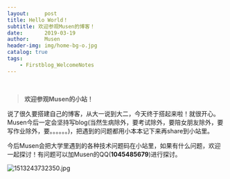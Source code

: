```yaml
---
layout:     post
title: Hello World！
subtitle: 欢迎参观Musen的博客！
date:       2019-03-19
author:     Musen
header-img: img/home-bg-o.jpg
catalog: true
tags:
    - Firstblog_WelcomeNotes
---
```

&ensp; 
&emsp; 
&nbsp;
> **欢迎参观Musen的小站！**

说了很久要搭建自己的博客，从大一说到大二，今天终于搭起来啦！就很开心。Musen今后一定会坚持写blog(当然生病除外，要考试除外，要陪女朋友除外，要写作业除外，要。。。。。。)，把遇到的问题都用小本本记下来再share到小站里。

今后Musen会把大学里遇到的各种技术问题码在小站里，如果有什么问题，欢迎一起探讨！有问题可以加Musen的QQ(**1045485679**)进行探讨。


![1513243732350.jpg](https://cl.ly/4c7186fa0083)



